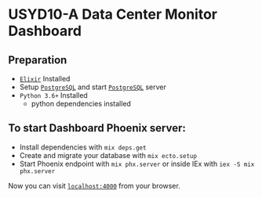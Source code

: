 # USYD10-A Data Center Monitor Dashboard

## Preparation
  * [`Elixir`](https://elixir-lang.org/install.html) Installed
  * Setup [`PostgreSQL`](https://www.postgresql.org/download/) and start [`PostgreSQL`](https://www.postgresql.org/) server
  * `Python 3.6+` Installed
    * python dependencies installed

## To start Dashboard Phoenix server:
  * Install dependencies with `mix deps.get`
  * Create and migrate your database with `mix ecto.setup`
  * Start Phoenix endpoint with `mix phx.server` or inside IEx with `iex -S mix phx.server`

  Now you can visit [`localhost:4000`](http://localhost:4000) from your browser.

